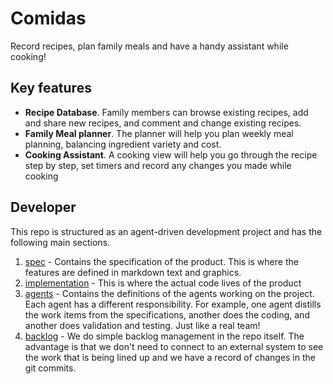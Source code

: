 # Comidas

Record recipes, plan family meals and have a handy assistant while cooking!

## Key features

* **Recipe Database**. Family members can browse existing recipes, add and share new recipes, and comment and change existing recipes.
* **Family Meal planner**. The planner will help you plan weekly meal planning, balancing ingredient variety and cost.
* **Cooking Assistant**. A cooking view will help you go through the recipe step by step, set timers and record any changes you made while cooking

## Developer

This repo is structured as an agent-driven development project and has the following main sections.

1. [spec](spec/) - Contains the specification of the product. This is where the features are defined in markdown text and graphics.
2. [implementation](implementation/) - This is where the actual code lives of the product
3. [agents](agents/) - Contains the definitions of the agents working on the project. Each agent has a different responsibility. For example, one agent distills the work items from the specifications, another does the coding, and another does validation and testing. Just like a real team!
4. [backlog](backlog/) - We do simple backlog management in the repo itself. The advantage is that we don't need to connect to an external system to see the work that is being lined up and we have a record of changes in the git commits.